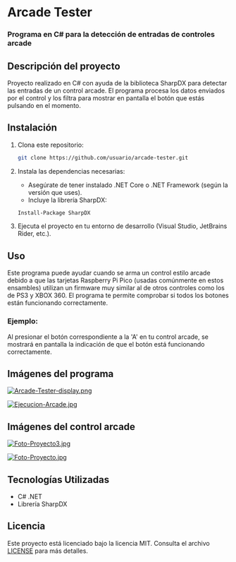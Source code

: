 # Arcade Tester 
### Programa en C# para la detección de entradas de controles arcade

## Descripción del proyecto
Proyecto realizado en C# con ayuda de la biblioteca SharpDX para detectar las entradas de un control arcade. El programa procesa los datos enviados por el control y los filtra para mostrar en pantalla el botón que estás pulsando en el momento.

## Instalación
1. Clona este repositorio:
    ```bash
    git clone https://github.com/usuario/arcade-tester.git
    ```
2. Instala las dependencias necesarias:
    - Asegúrate de tener instalado .NET Core o .NET Framework (según la versión que uses).
    - Incluye la librería SharpDX:
    ```bash
    Install-Package SharpDX
    ```

3. Ejecuta el proyecto en tu entorno de desarrollo (Visual Studio, JetBrains Rider, etc.).

## Uso
Este programa puede ayudar cuando se arma un control estilo arcade debido a que las tarjetas Raspberry Pi Pico (usadas comúnmente en estos ensambles) utilizan un firmware muy similar al de otros controles como los de PS3 y XBOX 360. El programa te permite comprobar si todos los botones están funcionando correctamente.

### Ejemplo:
Al presionar el botón correspondiente a la  'A' en tu control arcade, se mostrará en pantalla la indicación de que el botón está funcionando correctamente.

## Imágenes del programa 
[![Arcade-Tester-display.png](https://i.postimg.cc/6psD4R0p/Arcade-Tester-display.png)](https://postimg.cc/KRN9d1w6)

[![Ejecucion-Arcade.jpg](https://i.postimg.cc/3xKFqxrZ/Ejecucion-Arcade.jpg)](https://postimg.cc/0bBSMxw6)

## Imágenes del control arcade
[![Foto-Proyecto3.jpg](https://i.postimg.cc/9Mqd941c/Foto-Proyecto3.jpg)](https://postimg.cc/k6qR3gkH)

[![Foto-Proyecto.jpg](https://i.postimg.cc/ncx4shmt/Foto-Proyecto.jpg)](https://postimg.cc/14Wn2PMW)

## Tecnologías Utilizadas
- C# .NET
- Librería SharpDX

## Licencia
Este proyecto está licenciado bajo la licencia MIT. Consulta el archivo [LICENSE](LICENSE) para más detalles.
